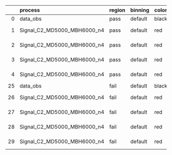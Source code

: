 |    | process                     | region   | binning   | color   | process_type   |   scale | variation   | source_filename                                                      | source_histname    | alias                       | title     |   combine_idx |     lnN |   shapes | syst_type   | direction   | variation_alias   |
|---:|:----------------------------|:---------|:----------|:--------|:---------------|--------:|:------------|:---------------------------------------------------------------------|:-------------------|:----------------------------|:----------|--------------:|--------:|---------:|:------------|:------------|:------------------|
|  0 | data_obs                    | pass     | default   | black   | DATA           |       1 | nominal     | ./histograms_for_2DAlphabet_v18//BH_Data.root                        | hpass              | Data                        | Data      |           nan | nan     |      nan | nan         | nan         | nan               |
|  1 | Signal_C2_MD5000_MBH6000_n4 | pass     | default   | red     | SIGNAL         |       1 | lumi        | ./histograms_for_2DAlphabet_v18//BH_Signal_C2_MD5000_MBH6000_n4.root | hpass              | Signal_C2_MD5000_MBH6000_n4 | BH signal |           nan |   1.016 |      nan | lnN         | nan         | nan               |
|  2 | Signal_C2_MD5000_MBH6000_n4 | pass     | default   | red     | SIGNAL         |       1 | SVM         | ./histograms_for_2DAlphabet_v18//BH_Signal_C2_MD5000_MBH6000_n4.root | hpass_SVMsyst_up   | Signal_C2_MD5000_MBH6000_n4 | BH signal |           nan | nan     |        1 | shapes      | Up          | SVMsyst           |
|  3 | Signal_C2_MD5000_MBH6000_n4 | pass     | default   | red     | SIGNAL         |       1 | SVM         | ./histograms_for_2DAlphabet_v18//BH_Signal_C2_MD5000_MBH6000_n4.root | hpass_SVMsyst_down | Signal_C2_MD5000_MBH6000_n4 | BH signal |           nan | nan     |        1 | shapes      | Down        | SVMsyst           |
|  4 | Signal_C2_MD5000_MBH6000_n4 | pass     | default   | red     | SIGNAL         |       1 | nominal     | ./histograms_for_2DAlphabet_v18//BH_Signal_C2_MD5000_MBH6000_n4.root | hpass              | Signal_C2_MD5000_MBH6000_n4 | BH signal |           nan | nan     |      nan | nan         | nan         | nan               |
| 25 | data_obs                    | fail     | default   | black   | DATA           |       1 | nominal     | ./histograms_for_2DAlphabet_v18//BH_Data.root                        | hfail              | Data                        | Data      |           nan | nan     |      nan | nan         | nan         | nan               |
| 26 | Signal_C2_MD5000_MBH6000_n4 | fail     | default   | red     | SIGNAL         |       1 | lumi        | ./histograms_for_2DAlphabet_v18//BH_Signal_C2_MD5000_MBH6000_n4.root | hfail              | Signal_C2_MD5000_MBH6000_n4 | BH signal |           nan |   1.016 |      nan | lnN         | nan         | nan               |
| 27 | Signal_C2_MD5000_MBH6000_n4 | fail     | default   | red     | SIGNAL         |       1 | SVM         | ./histograms_for_2DAlphabet_v18//BH_Signal_C2_MD5000_MBH6000_n4.root | hfail_SVMsyst_up   | Signal_C2_MD5000_MBH6000_n4 | BH signal |           nan | nan     |        1 | shapes      | Up          | SVMsyst           |
| 28 | Signal_C2_MD5000_MBH6000_n4 | fail     | default   | red     | SIGNAL         |       1 | SVM         | ./histograms_for_2DAlphabet_v18//BH_Signal_C2_MD5000_MBH6000_n4.root | hfail_SVMsyst_down | Signal_C2_MD5000_MBH6000_n4 | BH signal |           nan | nan     |        1 | shapes      | Down        | SVMsyst           |
| 29 | Signal_C2_MD5000_MBH6000_n4 | fail     | default   | red     | SIGNAL         |       1 | nominal     | ./histograms_for_2DAlphabet_v18//BH_Signal_C2_MD5000_MBH6000_n4.root | hfail              | Signal_C2_MD5000_MBH6000_n4 | BH signal |           nan | nan     |      nan | nan         | nan         | nan               |